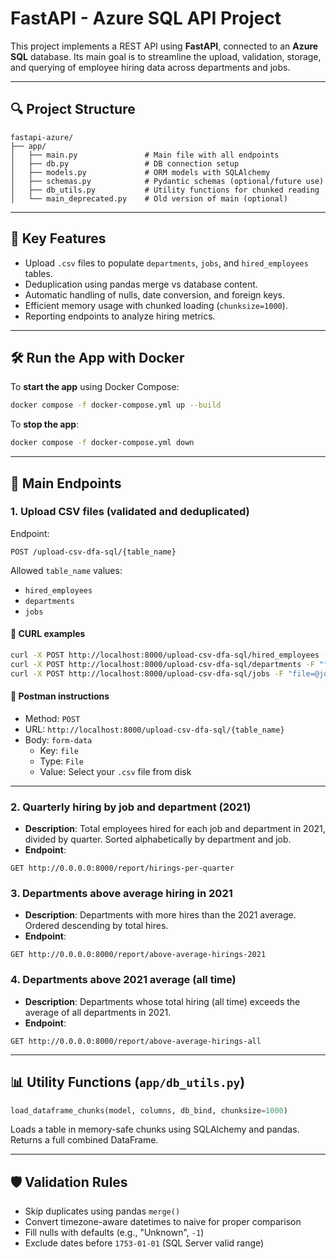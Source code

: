 # FastAPI - Azure SQL API Project

This project implements a REST API using **FastAPI**, connected to an **Azure SQL** database. Its main goal is to streamline the upload, validation, storage, and querying of employee hiring data across departments and jobs.

---

## 🔍 Project Structure

```
fastapi-azure/
├── app/
│   ├── main.py               # Main file with all endpoints
│   ├── db.py                 # DB connection setup
│   ├── models.py             # ORM models with SQLAlchemy
│   ├── schemas.py            # Pydantic schemas (optional/future use)
│   ├── db_utils.py           # Utility functions for chunked reading
│   └── main_deprecated.py    # Old version of main (optional)
```

---

## 🚀 Key Features

- Upload `.csv` files to populate `departments`, `jobs`, and `hired_employees` tables.
- Deduplication using pandas merge vs database content.
- Automatic handling of nulls, date conversion, and foreign keys.
- Efficient memory usage with chunked loading (`chunksize=1000`).
- Reporting endpoints to analyze hiring metrics.

---

## 🛠️ Run the App with Docker

To **start the app** using Docker Compose:
```bash
docker compose -f docker-compose.yml up --build
```

To **stop the app**:
```bash
docker compose -f docker-compose.yml down
```

---

## 🔗 Main Endpoints

### 1. Upload CSV files (validated and deduplicated)
Endpoint:
```http
POST /upload-csv-dfa-sql/{table_name}
```
Allowed `table_name` values:
- `hired_employees`
- `departments`
- `jobs`

#### 🚗 CURL examples
```bash
curl -X POST http://localhost:8000/upload-csv-dfa-sql/hired_employees -F "file=@hired_employees.csv"
curl -X POST http://localhost:8000/upload-csv-dfa-sql/departments -F "file=@departments.csv"
curl -X POST http://localhost:8000/upload-csv-dfa-sql/jobs -F "file=@jobs.csv"
```

#### 📏 Postman instructions
- Method: `POST`
- URL: `http://localhost:8000/upload-csv-dfa-sql/{table_name}`
- Body: `form-data`
  - Key: `file`
  - Type: `File`
  - Value: Select your `.csv` file from disk

---

### 2. Quarterly hiring by job and department (2021)
- **Description**: Total employees hired for each job and department in 2021, divided by quarter. Sorted alphabetically by department and job.
- **Endpoint**:
```http
GET http://0.0.0.0:8000/report/hirings-per-quarter
```

### 3. Departments above average hiring in 2021
- **Description**: Departments with more hires than the 2021 average. Ordered descending by total hires.
- **Endpoint**:
```http
GET http://0.0.0.0:8000/report/above-average-hirings-2021
```

### 4. Departments above 2021 average (all time)
- **Description**: Departments whose total hiring (all time) exceeds the average of all departments in 2021.
- **Endpoint**:
```http
GET http://0.0.0.0:8000/report/above-average-hirings-all
```

---

## 📊 Utility Functions (`app/db_utils.py`)

```python
load_dataframe_chunks(model, columns, db_bind, chunksize=1000)
```
Loads a table in memory-safe chunks using SQLAlchemy and pandas. Returns a full combined DataFrame.

---

## 🛡️ Validation Rules

- Skip duplicates using pandas `merge()`
- Convert timezone-aware datetimes to naive for proper comparison
- Fill nulls with defaults (e.g., "Unknown", `-1`)
- Exclude dates before `1753-01-01` (SQL Server valid range)

